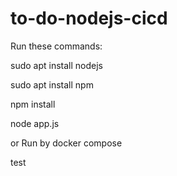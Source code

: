 # to-do-nodejs-cicd
Run these commands:

sudo apt install nodejs

sudo apt install npm

npm install

node app.js

or Run by docker compose

test
